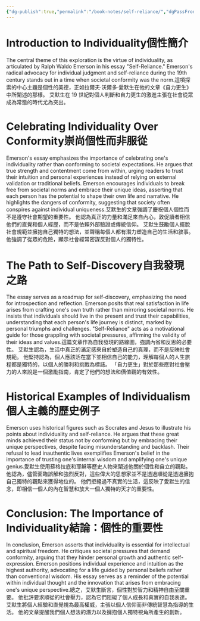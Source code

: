 ```yaml
---
{"dg-publish":true,"permalink":"/book-notes/self-reliance/","dgPassFrontmatter":true}
---
```


# Introduction to Individuality個性簡介

The central theme of this exploration is the virtue of individuality, as articulated by Ralph Waldo Emerson in his essay "Self-Reliance." Emerson's radical advocacy for individual judgment and self-reliance during the 19th century stands out in a time when societal conformity was the norm.這項探索的中心主題是個性的美德，正如拉爾夫·沃爾多·愛默生在他的文章《自力更生》中所闡述的那樣。 艾默生在 19 世紀對個人判斷和自力更生的激進主張在社會從眾成為常態的時代尤為突出。

# Celebrating Individuality Over Conformity崇尚個性而非服從

Emerson's essay emphasizes the importance of celebrating one's individuality rather than conforming to societal expectations. He argues that true strength and contentment come from within, urging readers to trust their intuition and personal experiences instead of relying on external validation or traditional beliefs. Emerson encourages individuals to break free from societal norms and embrace their unique ideas, asserting that each person has the potential to shape their own life and narrative. He highlights the dangers of conformity, suggesting that society often conspires against individual uniqueness.艾默生的文章強調了慶祝個人個性而不是遵守社會期望的重要性。 他認為真正的力量和滿足來自內心，敦促讀者相信他們的直覺和個人經歷，而不是依賴外部驗證或傳統信仰。 艾默生鼓勵個人擺脫社會規範並擁抱自己獨特的想法，並聲稱每個人都有潛力塑造自己的生活和敘事。 他強調了從眾的危險，顯示社會經常密謀反對個人的獨特性。

# The Path to Self-Discovery自我發現之路

The essay serves as a roadmap for self-discovery, emphasizing the need for introspection and reflection. Emerson posits that real satisfaction in life arises from crafting one's own truth rather than mirroring societal norms. He insists that individuals should live in the present and trust their capabilities, understanding that each person's life journey is distinct, marked by personal triumphs and challenges. "Self-Reliance" acts as a motivational guide for those grappling with societal pressures, affirming the validity of their ideas and values.這篇文章作為自我發現的路線圖，強調內省和反思的必要性。 艾默生認為，生活中真正的滿足感來自於塑造自己的真理，而不是反映社會規範。 他堅持認為，個人應該活在當下並相信自己的能力，理解每個人的人生旅程都是獨特的，以個人的勝利和挑戰為標誌。 「自力更生」對於那些應對社會壓力的人來說是一個激勵指南，肯定了他們的想法和價值觀的有效性。

# Historical Examples of Individualism個人主義的歷史例子

Emerson uses historical figures such as Socrates and Jesus to illustrate his points about individuality and self-reliance. He argues that these great minds achieved their status not by conforming but by embracing their unique perspectives, despite facing misunderstanding and backlash. Their refusal to lead inauthentic lives exemplifies Emerson's belief in the importance of trusting one's internal wisdom and amplifying one's unique genius.愛默生使用蘇格拉底和耶穌等歷史人物來闡述他關於個性和自立的觀點。 他認為，儘管面臨誤解和強烈反對，這些偉大的思想家並不是透過順從是透過擁抱自己獨特的觀點來獲得地位的。 他們拒絕過不真實的生活，這反映了愛默生的信念，即相信一個人的內在智慧和放大一個人獨特的天才的重要性。

# Conclusion: The Importance of Individuality結論：個性的重要性

In conclusion, Emerson asserts that individuality is essential for intellectual and spiritual freedom. He critiques societal pressures that demand conformity, arguing that they hinder personal growth and authentic self-expression. Emerson positions individual experience and intuition as the highest authority, advocating for a life guided by personal beliefs rather than conventional wisdom. His essay serves as a reminder of the potential within individual thought and the innovation that arises from embracing one's unique perspective.總之，艾默生斷言，個性對於智力和精神自由至關重要。 他批評要求順從的社會壓力，認為它們阻礙了個人成長和真實的自我表達。 艾默生將個人經驗和直覺視為最高權威，主張以個人信仰而非傳統智慧為指導的生活。 他的文章提醒我們個人想法的潛力以及擁抱個人獨特視角所產生的創新。